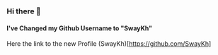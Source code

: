 ### Hi there 👋

#### I've Changed my Github Username to "SwayKh"
Here the link to the new Profile (SwayKh)[https://github.com/SwayKh]

<!--
**SumitKhatri712/SumitKhatri712** is a ✨ _special_ ✨ repository because its `README.md` (this file) appears on your GitHub profile.

Here are some ideas to get you started:

- 🔭 I’m currently working on ...
- 🌱 I’m currently learning ...
- 👯 I’m looking to collaborate on ...
- 🤔 I’m looking for help with ...
- 💬 Ask me about ...
- 📫 How to reach me: ...
- 😄 Pronouns: ...
- ⚡ Fun fact: ...
-->
